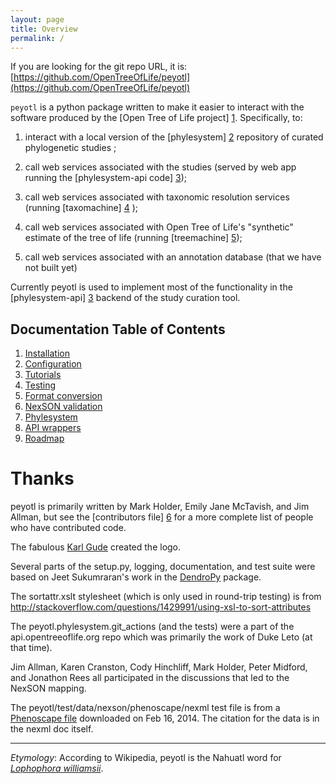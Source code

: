 ```yaml
---
layout: page
title: Overview
permalink: /
---
```

If you are looking for the git repo URL, it is: [https://github.com/OpenTreeOfLife/peyotl](https://github.com/OpenTreeOfLife/peyotl)


<code>peyotl</code> is a python package written to make it easier to
interact with the software produced by the [Open Tree of Life project] [1].
Specifically, to:

1. interact with a local version of the [phylesystem] [2] repository of curated phylogenetic studies ;

2. call web services associated with the studies (served by web app running the [phylesystem-api code] [3]);

3. call web services associated with taxonomic resolution services (running [taxomachine] [4] );

4. call web services associated with Open Tree of Life's "synthetic" estimate of the tree of life (running [treemachine] [5]);

5. call web services associated with an annotation database (that we have not built yet)

Currently peyotl is used to implement most of the functionality in the 
[phylesystem-api] [3] backend of the study curation tool.

## Documentation Table of Contents

  1. [Installation](./installation)
  2. [Configuration](./configuration)
  3. [Tutorials](./tutorial)
  4. [Testing](./testing)
  5. [Format conversion](./format-conversion)
  6. [NexSON validation](./nexson-validation)
  7. [Phylesystem](./phylesystem)
  8. [API wrappers](./api-wrappers)
  9. [Roadmap](./roadmap)

# Thanks

peyotl is primarily written by Mark Holder, Emily Jane McTavish, and Jim Allman, 
but see the [contributors file] [6] for a more complete list
of people who have contributed code.

The fabulous <a href="http://karlgude.com/about/">Karl Gude</a> created the logo.

Several parts of the setup.py, logging, documentation, and test suite were 
based on Jeet Sukumraran's work in the [DendroPy](http://pythonhosted.org/DendroPy/) package.

The sortattr.xslt stylesheet (which is only used in round-trip testing) is from 
   http://stackoverflow.com/questions/1429991/using-xsl-to-sort-attributes

The peyotl.phylesystem.git_actions (and the tests) were a part of the api.opentreeoflife.org
    repo which was primarily the work of Duke Leto (at that time).

Jim Allman, Karen Cranston, Cody Hinchliff, Mark Holder, Peter Midford, and Jonathon Rees
all participated in the discussions that led to the NexSON mapping.

The peyotl/test/data/nexson/phenoscape/nexml test file is from a [Phenoscape file](https://raw.github.com/phenoscape/phenoscape-data/master/Curation%20Files/completed-phenex-files/Characiformes/Buckup_1998.xml
) downloaded on Feb 16, 2014.  The citation for the data is in the nexml doc itself.

****************

*Etymology*: According to Wikipedia, peyotl is the Nahuatl word for [*Lophophora williamsii*](http://en.wikipedia.org/wiki/Lophophora_williamsii).

[1]: http://blog.opentreeoflife.org/
[2]: https://github.com/OpenTreeOfLife/phylesystem
[3]: https://github.com/OpenTreeOfLife/api.opentreeoflife.org/
[4]: https://github.com/OpenTreeOfLife/taxomachine
[5]: https://github.com/OpenTreeOfLife/treemachine
[6]: https://raw.githubusercontent.com/OpenTreeOfLife/peyotl/master/CONTRIBUTORS.txt
